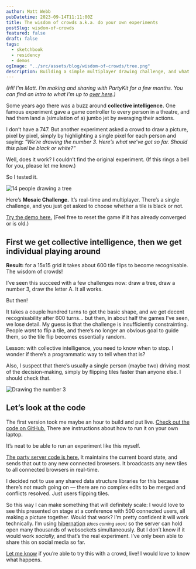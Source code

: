 ```yaml
---
author: Matt Webb
pubDatetime: 2023-09-14T11:11:00Z
title: The wisdom of crowds a.k.a. do your own experiments
postSlug: wisdom-of-crowds
featured: false
draft: false
tags:
  - sketchbook
  - residency
  - demos
ogImage: "../src/assets/blog/wisdom-of-crowds/tree.png"
description: Building a simple multiplayer drawing challenge, and what I learnt.
---
```


_(Hi! I’m Matt. I’m making and sharing with PartyKit for a few months. You can find an intro to what I’m up to [over here](/posts/everything-is-better-with-friends).)_

Some years ago there was a buzz around **collective intelligence.** One famous experiment gave a game controller to every person in a theatre, and had them land a (simulation of a) jumbo jet by averaging their actions.

I don’t have a 747. But another experiment asked a crowd to draw a picture, pixel by pixel, simply by highlighting a single pixel for each person and saying: _”We’re drawing the number 3. Here’s what we’ve got so far. Should this pixel be black or white?”_

Well, does it work? I couldn’t find the original experiment. (If this rings a bell for you, please let me know.)

So I tested it.

![14 people drawing a tree](../src/assets/blog/wisdom-of-crowds/tree.png)

Here’s **Mosaic Challenge.** It’s real-time and multiplayer. There’s a single challenge, and you just get asked to choose whether a tile is black or not.

[Try the demo here.](https://mosaic-party.vercel.app/) (Feel free to reset the game if it has already converged or is old.)

## First we get collective intelligence, then we get individual playing around

**Result:** for a 15x15 grid it takes about 600 tile flips to become recognisable. The wisdom of crowds!

I’ve seen this succeed with a few challenges now: draw a tree, draw a number 3, draw the letter A. It all works.

But then!

It takes a couple hundred turns to get the basic shape, and we get decent recognisability after 600 turns... but then, in about half the games I’ve seen, we lose detail. My guess is that the challenge is insufficiently constrainting. People _want_ to flip a tile, and there’s no longer an obvious goal to guide them, so the tile flip becomes essentially random.

Lesson: with collective intelligence, you need to know when to stop. I wonder if there’s a programmatic way to tell when that is?

Also, I suspect that there’s usually a single person (maybe two) driving most of the decision-making, simply by flipping tiles faster than anyone else. I should check that.

![Drawing the number 3](../src/assets/blog/wisdom-of-crowds/three-small.gif)

## Let’s look at the code

The first version took me maybe an hour to build and put live. [Check out the code on GitHub.](https://github.com/partykit/sketch-mosaic) There are instructions about how to run it on your own laptop.

It’s neat to be able to run an experiment like this myself.

[The party server code is here.](https://github.com/partykit/sketch-mosaic/blob/main/src/partykit/server.ts) It maintains the current board state, and sends that out to any new connected browsers. It broadcasts any new tiles to all connected browsers in real-time.

I decided not to use any shared data structure libraries for this because there’s not much going on — there are no complex edits to be merged and conflicts resolved. Just users flipping tiles.

So this way I can make something that will definitely scale: I would love to see this presented on stage at a conference with 500 connected users, all making a picture together. Would that work? I’m pretty confident it will work technically. I’m using [hibernation](https://docs.partykit.io/guides/scaling-partykit-servers-with-hibernation) _<small>(docs coming soon)</small>_ so the server can hold open many thousands of websockets simultaneously. But I don’t know if it would work _socially,_ and that’s the real experiment. I’ve only been able to share this on social media so far.

[Let me know](https://twitter.com/genmon) if you’re able to try this with a crowd, live! I would love to know what happens.
